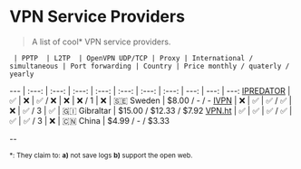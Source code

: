 # VPN Service Providers

> A list of cool\* VPN service providers.

     | PPTP  | L2TP  | OpenVPN UDP/TCP | Proxy | International / simultaneous | Port forwarding | Country | Price monthly / quaterly / yearly 
 --- | :---: | :---: | :---:           | :---: | :---:                      | :---:           | :---:   |  ---:          | ---:           | ---:
 [IPREDATOR](https://ipredator.se/) | :white_check_mark: | :x: | :white_check_mark: / :x: | :x: | :x: / 1 | :x: | 🇸🇪 Sweden | $8.00 / - / -
[IVPN](https://www.ivpn.net/pricing) | :x: | :white_check_mark: | :white_check_mark: / :white_check_mark: | :x: | :white_check_mark: / 3 | :white_check_mark: | 🇬🇮 Gibraltar | $15.00 / $12.33 / $7.92
[VPN.ht](https://vpn.ht) | :white_check_mark: | :white_check_mark: | :white_check_mark: / :white_check_mark: | :white_check_mark: | :white_check_mark: / 3 | :x: | :cn: China | $4.99 / - / $3.33 


--

<sub>\*: They claim to: **a)** not save logs **b)** support the open web.</sub>

